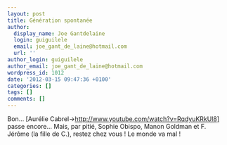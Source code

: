 ```yaml
---
layout: post
title: Génération spontanée
author:
  display_name: Joe Gantdelaine
  login: guiguilele
  email: joe_gant_de_laine@hotmail.com
  url: ''
author_login: guiguilele
author_email: joe_gant_de_laine@hotmail.com
wordpress_id: 1012
date: '2012-03-15 09:47:36 +0100'
categories: []
tags: []
comments: []
---
```

Bon... [Aurélie Cabrel->http://www.youtube.com/watch?v=RqdyuKRkUl8] passe encore... Mais, par pitié, Sophie Obispo, Manon Goldman et F. Jérôme (la fille de C.), restez chez vous ! Le monde va mal !
